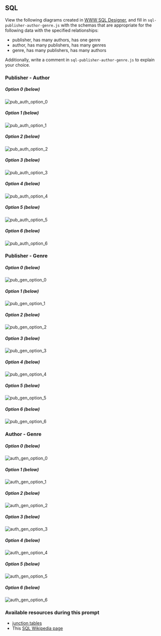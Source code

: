 ## SQL

View the following diagrams created in [WWW SQL Designer](http://ondras.zarovi.cz/sql/demo/), and fill in `sql-publisher-author-genre.js` with the schemas that are appropriate for the following data with the specified relationships:

  * publisher, has many authors, has one genre
  * author, has many publishers, has many genres
  * genre, has many publishers, has many authors

Additionally, write a comment in `sql-publisher-author-genre.js` to explain your choice.


### Publisher - Author

##### Option 0 (below)
![pub_auth_option_0](https://cloud.githubusercontent.com/assets/7968370/17832185/d92e9eea-66b1-11e6-9cd5-752d647cdca2.png)

##### Option 1 (below)
![pub_auth_option_1](https://cloud.githubusercontent.com/assets/7968370/17832184/d92ddafa-66b1-11e6-9394-456a0c7aef8a.png)

##### Option 2 (below)
![pub_auth_option_2](https://cloud.githubusercontent.com/assets/7968370/17832186/d930f708-66b1-11e6-9ad2-c69d4f4bc632.png)

##### Option 3 (below)
![pub_auth_option_3](https://cloud.githubusercontent.com/assets/7968370/17832188/d933b1c8-66b1-11e6-84ec-2bd71870eb70.png)

##### Option 4 (below)
![pub_auth_option_4](https://cloud.githubusercontent.com/assets/7968370/17832187/d9332c26-66b1-11e6-8e0b-a6b6ca21a871.png)

##### Option 5 (below)
![pub_auth_option_5](https://cloud.githubusercontent.com/assets/7968370/17832189/d933f282-66b1-11e6-8dca-24561dc2cfd6.png)

##### Option 6 (below)
![pub_auth_option_6](https://cloud.githubusercontent.com/assets/7968370/17832190/d9434962-66b1-11e6-9caa-ba97d3c1647d.png)


### Publisher - Genre

##### Option 0 (below)
![pub_gen_option_0](https://cloud.githubusercontent.com/assets/7968370/17832207/4b415108-66b2-11e6-9539-421025df2a74.png)

##### Option 1 (below)
![pub_gen_option_1](https://cloud.githubusercontent.com/assets/7968370/17832209/4b4283e8-66b2-11e6-8851-73d2d7ec825c.png)

##### Option 2 (below)
![pub_gen_option_2](https://cloud.githubusercontent.com/assets/7968370/17832212/4b4e4fd4-66b2-11e6-8a7a-4691a4096e08.png)

##### Option 3 (below)
![pub_gen_option_3](https://cloud.githubusercontent.com/assets/7968370/17832211/4b45344e-66b2-11e6-874d-94c7d7d0e5af.png)

##### Option 4 (below)
![pub_gen_option_4](https://cloud.githubusercontent.com/assets/7968370/17832208/4b42819a-66b2-11e6-83c4-7346027f4fcb.png)

##### Option 5 (below)
![pub_gen_option_5](https://cloud.githubusercontent.com/assets/7968370/17832210/4b42e176-66b2-11e6-8734-2e4081b5acf4.png)

##### Option 6 (below)
![pub_gen_option_6](https://cloud.githubusercontent.com/assets/7968370/17832213/4b53b8c0-66b2-11e6-8068-e41a67f7118d.png)

### Author - Genre

##### Option 0 (below)
![auth_gen_option_0](https://cloud.githubusercontent.com/assets/7968370/17832222/71bf003c-66b2-11e6-9e93-2a1b17108bd7.png)

##### Option 1 (below)
![auth_gen_option_1](https://cloud.githubusercontent.com/assets/7968370/17832221/71bf1752-66b2-11e6-9970-fee5341aa887.png)

##### Option 2 (below)
![auth_gen_option_2](https://cloud.githubusercontent.com/assets/7968370/17832218/71bc003a-66b2-11e6-9977-319fcc5b88d2.png)

##### Option 3 (below)
![auth_gen_option_3](https://cloud.githubusercontent.com/assets/7968370/17832219/71bd98fa-66b2-11e6-9bdd-48a9a99340b5.png)

##### Option 4 (below)
![auth_gen_option_4](https://cloud.githubusercontent.com/assets/7968370/17832220/71bee214-66b2-11e6-8d9f-a0f6dea208e0.png)

##### Option 5 (below)
![auth_gen_option_5](https://cloud.githubusercontent.com/assets/7968370/17832217/71bbcf16-66b2-11e6-8ade-b6eba76102aa.png)

##### Option 6 (below)
![auth_gen_option_6](https://cloud.githubusercontent.com/assets/7968370/17832223/71d0e1da-66b2-11e6-9cb8-3983bcb81118.png)


### Available resources during this prompt

* [junction tables](https://en.wikipedia.org/wiki/Junction_table)
* This [SQL Wikipedia page](https://en.wikipedia.org/wiki/SQL)
